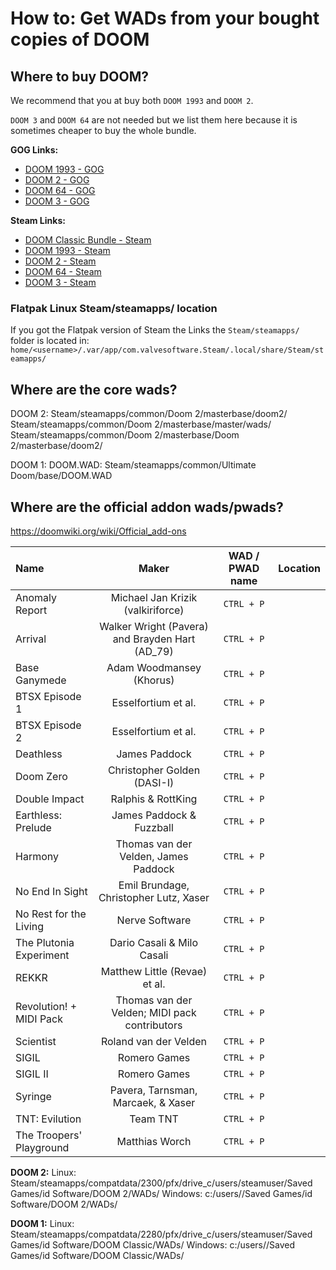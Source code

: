 # How to: Get WADs from your bought copies of DOOM

## Where to buy DOOM?

We recommend that you at buy both `DOOM 1993` and `DOOM 2`.

`DOOM 3` and `DOOM 64` are not needed but we list them here because it is sometimes cheaper to buy the whole bundle.

**GOG Links:**

- [DOOM 1993 - GOG](https://www.gog.com/en/game/doom_1993)
- [DOOM 2 - GOG](https://www.gog.com/en/game/doom_ii)
- [DOOM 64 - GOG](https://www.gog.com/en/game/doom_64)
- [DOOM 3 - GOG](https://www.gog.com/en/game/doom_3)

**Steam Links:**

- [DOOM Classic Bundle - Steam](https://store.steampowered.com/bundle/27490/DOOM_Classic_Bundle/)
- [DOOM 1993 - Steam](https://store.steampowered.com/app/2280/DOOM_1993/)
- [DOOM 2 - Steam](https://store.steampowered.com/app/2300/DOOM_II/)
- [DOOM 64 - Steam](https://store.steampowered.com/app/1148590/DOOM_64/)
- [DOOM 3 - Steam](https://store.steampowered.com/app/208200/DOOM_3/)


### Flatpak Linux Steam/steamapps/ location

If you got the Flatpak version of Steam the Links the `Steam/steamapps/` folder is located in:<br>
`home/<username>/.var/app/com.valvesoftware.Steam/.local/share/Steam/steamapps/`

## Where are the core wads?

DOOM 2:
Steam/steamapps/common/Doom 2/masterbase/doom2/
Steam/steamapps/common/Doom 2/masterbase/master/wads/
Steam/steamapps/common/Doom 2/masterbase/Doom 2/masterbase/doom2/

DOOM 1:
DOOM.WAD: Steam/steamapps/common/Ultimate Doom/base/DOOM.WAD

## Where are the official addon wads/pwads?

https://doomwiki.org/wiki/Official_add-ons

| Name                 | Maker |  WAD / PWAD name      | Location     |
| :---                    | :---:               | :---:                 |       :---:          |
| Anomaly Report           |   Michael Jan Krizik (valkiriforce)          |   `CTRL + P`          |     |
| Arrival           |   Walker Wright (Pavera) and Brayden Hart (AD_79)          |   `CTRL + P`          |     |
| Base Ganymede          |   Adam Woodmansey (Khorus)          |   `CTRL + P`          |     |
| BTSX Episode 1             |   Esselfortium et al.          |   `CTRL + P`          |     |
| BTSX Episode 2          |   Esselfortium et al.          |   `CTRL + P`          |     |
| Deathless            |   James Paddock           |   `CTRL + P`          |     |
| Doom Zero           |   Christopher Golden (DASI-I)          |   `CTRL + P`          |     |
| Double Impact           |   Ralphis & RottKing          |   `CTRL + P`          |     |
| Earthless: Prelude            |   James Paddock & Fuzzball           |   `CTRL + P`          |     |
| Harmony          |   Thomas van der Velden, James Paddock            |   `CTRL + P`          |
| No End In Sight          |  Emil Brundage, Christopher Lutz, Xaser         |   `CTRL + P`          |
| No Rest for the Living          |   Nerve Software            |   `CTRL + P`          |
| The Plutonia Experiment          |   Dario Casali & Milo Casali          |   `CTRL + P`          |
| REKKR           |   Matthew Little (Revae) et al.         |   `CTRL + P`          |
| Revolution! + MIDI Pack           |   Thomas van der Velden; MIDI pack contributors            |   `CTRL + P`          |
| Scientist             |   Roland van der Velden         |   `CTRL + P`          |
| SIGIL            |   Romero Games        |   `CTRL + P`          |
| SIGIL II              |   Romero Games        |   `CTRL + P`          |
| Syringe              |   Pavera, Tarnsman, Marcaek, & Xaser         |   `CTRL + P`          |
| TNT: Evilution               |   Team TNT         |   `CTRL + P`          |
| The Troopers' Playground    |   Matthias Worch       |   `CTRL + P`          |



**DOOM 2:**
Linux: Steam/steamapps/compatdata/2300/pfx/drive_c/users/steamuser/Saved Games/id Software/DOOM 2/WADs/
Windows: c:/users/<username>/Saved Games/id Software/DOOM 2/WADs/


**DOOM 1:**
Linux: Steam/steamapps/compatdata/2280/pfx/drive_c/users/steamuser/Saved Games/id Software/DOOM Classic/WADs/
Windows: c:/users/<username>/Saved Games/id Software/DOOM Classic/WADs/

